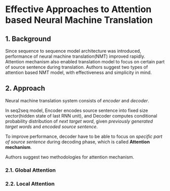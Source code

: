 # Effective Approaches to Attention based Neural Machine Translation
## 1. Background
Since sequence to sequence model architecture was introduced, performance of neural machine translation(NMT) improved rapidly.
Attention mechanism also enabled translation model to focus on certain part of source sentence during translation.
Authors suggest two types of attention based NMT model, with effectiveness and simplicity in mind.

## 2. Approach

Neural machine translation system consists of *encoder* and *decoder*.

In seq2seq model, Encoder encodes source sentence into fixed size vector(hidden state of last RNN unit), and Decoder computes conditional probability distribution of *next target word*, given *previously generated target words* and *encoded source sentence*.

To improve performance, decoder have to be able to focus on *specific part of source sentence* during decoding phase, which is called **Attention mechanism**.

Authors suggest two methodologies for attention mechanism.

### 2.1. Global Attention


### 2.2. Local Attention
